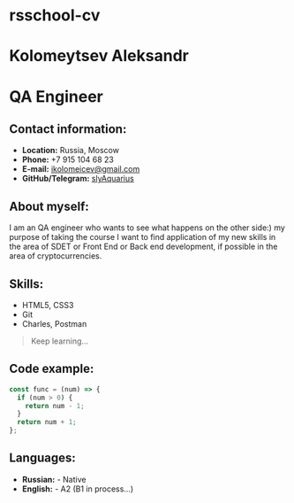 # rsschool-cv
# Kolomeytsev Aleksandr
# QA Engineer
## Contact information:
* __Location:__ Russia, Moscow
* __Phone:__ +7 915 104 68 23
* __E-mail:__ ikolomeicev@gmail.com
* __GitHub/Telegram:__ [slyAquarius](https://github.com/slyAquarius "GitHub Profile") 


## About myself:

I am an QA engineer who wants to see what happens on the other side:) my purpose of taking the course I want to find application of my new skills in the area of SDET or Front End or Back end development, if possible in the area of cryptocurrencies.


## Skills:

* HTML5, CSS3 
* Git
* Charles, Postman

> Keep learning…


## Code example:

```javascript
const func = (num) => {
  if (num > 0) {
    return num - 1;
  }
  return num + 1;
};
```


## Languages:
* __Russian:__ - Native
* __English:__ - A2 (B1 in process…)